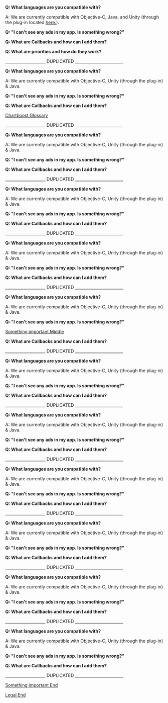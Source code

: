 **Q: What languages are you compatible with?**

A: We are currently compatible with Objective-C, Java, and Unity (through the plug-in located [here.](http://www.prime31.com/unity/#ChartBoost)).

**Q: "I can't see any ads in my app. Is something wrong?"**


**Q: What are Callbacks and how can I add them?**


**Q: What are priorities and how do they work?**


____________________ DUPLICATED ________________________

**Q: What languages are you compatible with?**

A: We are currently compatible with Objective-C, Unity (through the plug-in) & Java.

**Q: "I can't see any ads in my app. Is something wrong?"**


**Q: What are Callbacks and how can I add them?**

<a href="#glossary" name="glossary">Chartboost Glossary</a>

____________________ DUPLICATED ________________________

**Q: What languages are you compatible with?**

A: We are currently compatible with Objective-C, Unity (through the plug-in) & Java.

**Q: "I can't see any ads in my app. Is something wrong?"**


**Q: What are Callbacks and how can I add them?**

____________________ DUPLICATED ________________________

**Q: What languages are you compatible with?**

A: We are currently compatible with Objective-C, Unity (through the plug-in) & Java.

**Q: "I can't see any ads in my app. Is something wrong?"**


**Q: What are Callbacks and how can I add them?**

____________________ DUPLICATED ________________________

**Q: What languages are you compatible with?**

A: We are currently compatible with Objective-C, Unity (through the plug-in) & Java.

**Q: "I can't see any ads in my app. Is something wrong?"**


**Q: What are Callbacks and how can I add them?**

____________________ DUPLICATED ________________________

**Q: What languages are you compatible with?**

A: We are currently compatible with Objective-C, Unity (through the plug-in) & Java.

**Q: "I can't see any ads in my app. Is something wrong?"**

<a href="#middle" name="middle">Something important Middle </a> 

**Q: What are Callbacks and how can I add them?**

____________________ DUPLICATED ________________________

**Q: What languages are you compatible with?**

A: We are currently compatible with Objective-C, Unity (through the plug-in) & Java.

**Q: "I can't see any ads in my app. Is something wrong?"**


**Q: What are Callbacks and how can I add them?**

____________________ DUPLICATED ________________________

**Q: What languages are you compatible with?**

A: We are currently compatible with Objective-C, Unity (through the plug-in) & Java.

**Q: "I can't see any ads in my app. Is something wrong?"**


**Q: What are Callbacks and how can I add them?**

____________________ DUPLICATED ________________________

**Q: What languages are you compatible with?**

A: We are currently compatible with Objective-C, Unity (through the plug-in) & Java.

**Q: "I can't see any ads in my app. Is something wrong?"**


**Q: What are Callbacks and how can I add them?**

____________________ DUPLICATED ________________________

**Q: What languages are you compatible with?**

A: We are currently compatible with Objective-C, Unity (through the plug-in) & Java.

**Q: "I can't see any ads in my app. Is something wrong?"**


**Q: What are Callbacks and how can I add them?**

____________________ DUPLICATED ________________________

**Q: What languages are you compatible with?**

A: We are currently compatible with Objective-C, Unity (through the plug-in) & Java.

**Q: "I can't see any ads in my app. Is something wrong?"**


**Q: What are Callbacks and how can I add them?**

____________________ DUPLICATED ________________________

**Q: What languages are you compatible with?**

A: We are currently compatible with Objective-C, Unity (through the plug-in) & Java.

**Q: "I can't see any ads in my app. Is something wrong?"**


**Q: What are Callbacks and how can I add them?**

____________________ DUPLICATED ________________________

<a href="#end" name="end">Something important End</a>

<a href="/legal/terms#end" name="end">Legal End</a>
